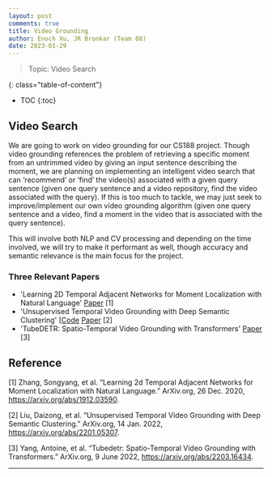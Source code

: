 ```yaml
---
layout: post
comments: true
title: Video Grounding
author: Enoch Xu, JR Bronkar (Team 08)
date: 2023-01-29
---
```



> Topic: Video Search

<!--more-->
{: class="table-of-content"}
* TOC
{:toc}

## Video Search
We are going to work on video grounding for our CS188 project. Though video grounding references the problem of retrieving a specific moment from an untrimmed video by giving an input sentence describing the moment, we are planning on implementing an intelligent video search that can ‘recommend’ or ‘find’ the video(s) associated with a given query sentence (given one query sentence and a video repository, find the video associated with the query). If this is too much to tackle, we may just seek to improve/implement our own video grounding algorithm (given one query sentence and a video, find a moment in the video that is associated with the query sentence).

This will involve both NLP and CV processing and depending on the time involved, we will try to make it performant as well, though accuracy and semantic relevance is the main focus for the project.


### Three Relevant Papers
- 'Learning 2D Temporal Adjacent Networks for Moment Localization with Natural Language' [Paper](https://arxiv.org/abs/1912.03590) [1]
- 'Unsupervised Temporal Video Grounding with Deep Semantic Clustering' [[Code](https://github.com/hasibzunair/adversarial-lesions) [Paper](https://arxiv.org/abs/2201.05307) [2]
- 'TubeDETR: Spatio-Temporal Video Grounding with Transformers' [Paper](https://arxiv.org/abs/2203.16434) [3]

## Reference

[1] Zhang, Songyang, et al. “Learning 2d Temporal Adjacent Networks for Moment Localization with Natural Language.” ArXiv.org, 26 Dec. 2020, https://arxiv.org/abs/1912.03590. 

[2] Liu, Daizong, et al. “Unsupervised Temporal Video Grounding with Deep Semantic Clustering.” ArXiv.org, 14 Jan. 2022, https://arxiv.org/abs/2201.05307.

[3] Yang, Antoine, et al. “Tubedetr: Spatio-Temporal Video Grounding with Transformers.” ArXiv.org, 9 June 2022, https://arxiv.org/abs/2203.16434.

---
